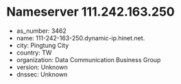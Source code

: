 # Nameserver 111.242.163.250

* as_number: 3462
* name: 111-242-163-250.dynamic-ip.hinet.net.
* city: Pingtung City
* country: TW
* organization: Data Communication Business Group
* version: Unknown
* dnssec: Unknown

